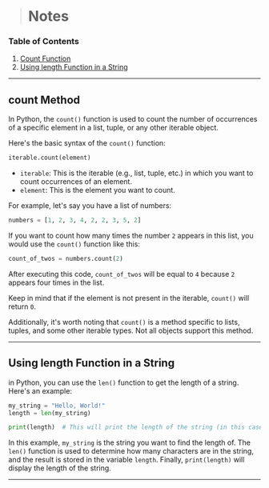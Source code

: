 > # Notes

### Table of Contents

1. [Count Function](#count-function)
2. [Using length Function in a String](#Using-length-Function-in-a-String)

---

## count Method

In Python, the `count()` function is used to count the number of occurrences of a specific element in a list,
tuple, or any other iterable object.

Here's the basic syntax of the `count()` function:

```python
iterable.count(element)
```

- `iterable`: This is the iterable (e.g., list, tuple, etc.) in which you want to count occurrences of an element.
- `element`: This is the element you want to count.

For example, let's say you have a list of numbers:

```python
numbers = [1, 2, 3, 4, 2, 2, 3, 5, 2]
```

If you want to count how many times the number `2` appears in this list, you would use the `count()` function like this:

```python
count_of_twos = numbers.count(2)
```

After executing this code, `count_of_twos` will be equal to `4` because `2` appears four times in the list.

Keep in mind that if the element is not present in the iterable, `count()` will return `0`.

Additionally, it's worth noting that `count()` is a method specific to lists, tuples, and some other iterable types. Not
all objects support this method.

---

## Using length Function in a String

in Python, you can use the `len()` function to get the length of a string. Here's an example:

```python
my_string = "Hello, World!"
length = len(my_string)

print(length)  # This will print the length of the string (in this case, 13)
```

In this example, `my_string` is the string you want to find the length of. The `len()` function is used to determine how many characters are in the string, and the result is stored in the variable `length`. Finally, `print(length)` will display the length of the string.

---